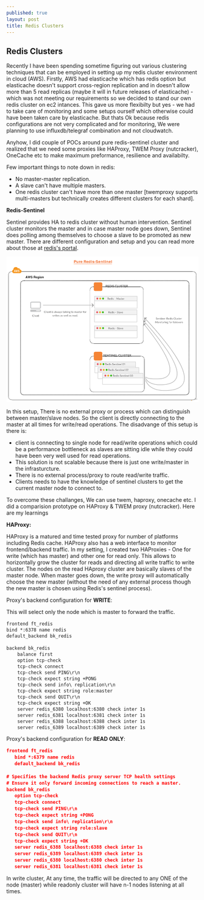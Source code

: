 ```yaml
---
published: true
layout: post
title: Redis Clusters
---
```

## Redis Clusters

Recently I have been spending sometime figuring out various clustering techniques that can be employed in setting up my redis cluster environment in cloud (AWS). Firstly, AWS had elasticache which has redis option but elasticache doesn't support cross-region replication and in doesn't allow more than 5 read replicas (maybe it will in future releases of elasticache) - which was not meeting our requirements so we decided to stand our own redis cluster on ec2 intances. This gave us more flexibilty but yes - we had to take care of monitoring and some setups ourself which otherwise could have been taken care by elasticache. But thats Ok because redis configurations are not very complicated and for monitoring, We were planning to use influxdb/telegraf combination and not cloudwatch.

Anyhow, I did couple of POCs around pure redis-sentinel cluster and realized that we need some proxies like HAProxy, TWEM Proxy (nutcracker), OneCache etc to make maximum preformance, resilience and availabilty.

Few important things to note down in redis:
- No master-master replication.
- A slave can't have multiple masters.
- One redis cluster can't have more than one master [twemproxy supports multi-masters but technically creates different clusters for each shard].

**Redis-Sentinel**

Sentinel provides HA to redis cluster without human intervention. Sentinel cluster monitors the master and in case master node goes down, Sentinel does polling among themselves to choose a slave to be promoted as new master. There are different configuration and setup and you can read more about those at [redis's portal](http://redis.io/topics/sentinel). 

![redis-sentinel.png](https://raw.githubusercontent.com/shahzheeb/shahzheeb.github.io/master/_posts/redis-sentinel.png)

In this setup, There is no external proxy or process which can distinguish between master/slave nodes. So the client is directly connecting to the master at all times for write/read operations. The disadvange of this setup is there is:
- client is connecting to single node for read/write operations which could be a performance bottleneck as slaves are sitting idle while they could have been very well used for read operations.
- This solution is not scalable because there is just one write/master in the infrasturcture.
- There is no external process/proxy to route read/write traffic.
- Clients needs to have the knowledge of sentinel clusters to get the current master node to connect to.

To overcome these challanges, We can use twem, haproxy, onecache etc. I did a comparision prototype on HAProxy & TWEM proxy (nutcracker). Here are my learnings 

**HAProxy:**

HAProxy is a matured and time tested proxy for number of platforms including Redis cache. HAProxy also has a web interface to monitor frontend/backend traffic. In my setting, I created two HAProxies - One for write (which has master) and other one for read only. This allows to horizontally grow the cluster for reads and directing all write traffic to write cluster. The nodes on the read HAproxy cluster are basically slaves of the master node. When master goes down, the write proxy will automatically choose the new master (without the need of any external process though the new master is chosen using Redis's sentinel process).

Proxy's backend configuration for **WRITE**:

This will select only the node which is master to forward the traffic.

```
frontend ft_redis
bind *:6378 name redis
default_backend bk_redis

backend bk_redis
	balance first
	option tcp-check
	tcp-check connect
	tcp-check send PING\r\n
	tcp-check expect string +PONG
	tcp-check send info\ replication\r\n
	tcp-check expect string role:master
	tcp-check send QUIT\r\n
	tcp-check expect string +OK
	server redis_6380 localhost:6380 check inter 1s 
	server redis_6381 localhost:6381 check inter 1s
	server redis_6388 localhost:6388 check inter 1s 
	server redis_6389 localhost:6389 check inter 1s
 ```
 
 
 Proxy's backend configuration for **READ ONLY**:
 
 ```json
 frontend ft_redis
	bind *:6379 name redis
	default_backend bk_redis

# Specifies the backend Redis proxy server TCP health settings 
# Ensure it only forward incoming connections to reach a master.
backend bk_redis
	option tcp-check
	tcp-check connect
	tcp-check send PING\r\n
	tcp-check expect string +PONG
	tcp-check send info\ replication\r\n
	tcp-check expect string role:slave
	tcp-check send QUIT\r\n
	tcp-check expect string +OK
	server redis_6388 localhost:6388 check inter 1s 
	server redis_6389 localhost:6389 check inter 1s
	server redis_6380 localhost:6380 check inter 1s 
	server redis_6381 localhost:6381 check inter 1s
 ```
 
In write cluster, At any time, the traffic will be directed to any ONE of the node (master) while readonly cluster will have n-1 nodes listening at all times.
